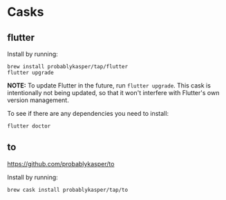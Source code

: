 # Casks

## flutter
Install by running:
```
brew install probablykasper/tap/flutter
flutter upgrade
```
**NOTE:** To update Flutter in the future, run `flutter upgrade`. This cask is intentionally not being updated, so that it won't interfere with Flutter's own version management.

To see if there are any dependencies you need to install:
```
flutter doctor
```

## to
https://github.com/probablykasper/to

Install by running:
```
brew cask install probablykasper/tap/to
```
